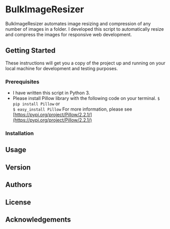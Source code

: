 # BulkImageResizer

 BulkImageResizer automates image resizing and compression of any number of images in a folder. I developed this script to automatically resize and compress the images for responsive web development.

## Getting Started

These instructions will get you a copy of the project up and running on your local machine for development and testing purposes.

### Prerequisites

* I have written this script in Python 3.
* Please install Pillow library with the following code on your terminal.
       `$ pip install Pillow`
       or       
       `$ easy_install Pillow`
       For more information, please see [https://pypi.org/project/Pillow/2.2.1/](https://pypi.org/project/Pillow/2.2.1/)
            

### Installation

## Usage

## Version

## Authors

## License

## Acknowledgements
